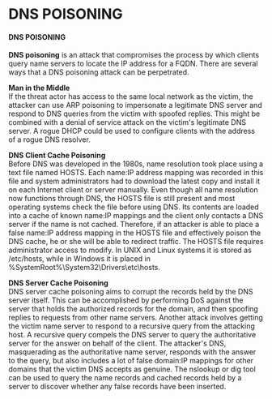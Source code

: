 # DNS POISONING

#### DNS POISONING

**DNS poisoning** is an attack that compromises the process by which clients query name servers to locate the IP address for a FQDN. There are several ways that a DNS poisoning attack can be perpetrated.

**Man in the Middle**  
If the threat actor has access to the same local network as the victim, the attacker can use ARP poisoning to impersonate a legitimate DNS server and respond to DNS queries from the victim with spoofed replies. This might be combined with a denial of service attack on the victim's legitimate DNS server. A rogue DHCP could be used to configure clients with the address of a rogue DNS resolver.

**DNS Client Cache Poisoning**  
Before DNS was developed in the 1980s, name resolution took place using a text file named HOSTS. Each name:IP address mapping was recorded in this file and system administrators had to download the latest copy and install it on each Internet client or server manually. Even though all name resolution now functions through DNS, the HOSTS file is still present and most operating systems check the file before using DNS. Its contents are loaded into a cache of known name:IP mappings and the client only contacts a DNS server if the name is not cached. Therefore, if an attacker is able to place a false name:IP address mapping in the HOSTS file and effectively poison the DNS cache, he or she will be able to redirect traffic. The HOSTS file requires administrator access to modify. In UNIX and Linux systems it is stored as /etc/hosts, while in Windows it is placed in %SystemRoot%\\System32\\Drivers\\etc\\hosts.

**DNS Server Cache Poisoning**  
DNS server cache poisoning aims to corrupt the records held by the DNS server itself. This can be accomplished by performing DoS against the server that holds the authorized records for the domain, and then spoofing replies to requests from other name servers. Another attack involves getting the victim name server to respond to a recursive query from the attacking host. A recursive query compels the DNS server to query the authoritative server for the answer on behalf of the client. The attacker's DNS, masquerading as the authoritative name server, responds with the answer to the query, but also includes a lot of false domain:IP mappings for other domains that the victim DNS accepts as genuine. The nslookup or dig tool can be used to query the name records and cached records held by a server to discover whether any false records have been inserted.